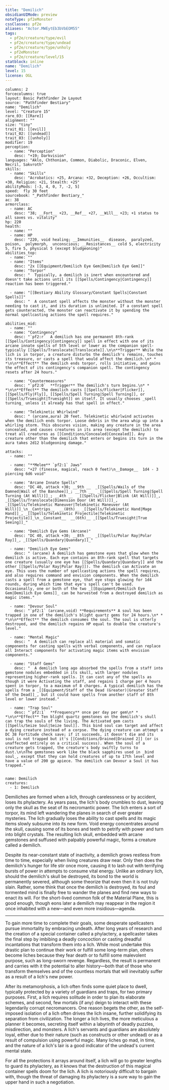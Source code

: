 ```yaml
---
title: "Demilich"
obsidianUIMode: preview
noteType: pf2eMonster
cssClasses: pf2e
aliases: "Actor.MWEytEb3bVbEOM55" 
tags:
  - pf2e/creature/type/evil
  - pf2e/creature/type/undead
  - pf2e/creature/type/unholy
  - pf2eMonster
  - pf2e/creature/level/15
statblock: inline
name: "Demilich"
level: 15
license: OGL
---
```


```statblock
columns: 2
forcecolumns: true
layout: Basic Pathfinder 2e Layout
source: "Pathfinder Bestiary"
name: "Demilich"
level: "Creature 15"
rare_03: [[Rare]]
alignment: ""
size: "tiny"
trait_01: [[evil]]
trait_02: [[undead]]
trait_03: [[unholy]]
modifier: 19
perception:
  - name: "Perception"
    desc: "+19; Darkvision"
languages: "Aklo, Chthonian, Common, Diabolic, Draconic, Elven, Necril, Sakvroth"
skills:
  - name: "Skills"
    desc: "Acrobatics: +25, Arcana: +32, Deception: +26, Occultism: +30, Religion: +21, Stealth: +25"
abilityMods: [-3, 4, 0, 7, -2, 5]
speed:  fly 30 feet
sourcebook: "_Pathfinder Bestiary_"
ac: 38
armorclass:
  - name: AC
    desc: "38; __Fort__ +23, __Ref__ +27, __Will__ +23; +1 status to all saves vs. vitality"
hp: 220
health:
  - name: ""
  - name: HP
    desc: "220, void healing; __Immunities__  disease,  paralyzed,  poison,  polymorph,  unconscious; __Resistances__ cold 5, electricity 5, fire 5, physical 5 (except bludgeoning)"
abilities_top:
  - name: ""
  - name: "Items"
    desc: "2x [[Equipment/Demilich Eye Gem|Demilich Eye Gem]]"
  - name: "Torpor"
    desc: "  Typically, a demilich is inert when encountered and doesn't take actions until its [[Spells/Contingency|Contingency]] reaction has been triggered."

  - name: "[[Bestiary Ability Glossary/Constant Spells|Constant Spells]]"
    desc: "  A constant spell affects the monster without the monster needing to cast it, and its duration is unlimited. If a constant spell gets counteracted, the monster can reactivate it by spending the normal spellcasting actions the spell requires."

abilities_mid:
  - name: ""
  - name: "Contingency"
    desc: "`pf2:r`  A demilich has one permanent 8th-rank [[Spells/Contingency|Contingency]] spell in effect with one of its arcane innate spells of 5th level or lower as the companion spell-typically [[Spells/Translocate|Translocate]].\n\n**Trigger** While the lich is in torpor, a creature disturbs the demilich's remains, touches its treasure, or casts a spell that would affect the demilich.\n* * *\n\n**Effect** The demilich ends torpor, rolls initiative, and gains the effect of its contingency's companion spell. The contingency resets after 24 hours."

  - name: "Countermeasures"
    desc: "`pf2:0`  **Trigger** The demilich's turn begins.\n* * *\n\n**Effect** The demilich casts [[Spells/Flicker|Flicker]], [[Spells/Fly|Fly]], [[Spells/Spell Turning|Spell Turning]], or [[Spells/Truesight|Truesight]] on itself. It usually chooses _spell turning_ unless it already has that spell in effect."

  - name: "Telekinetic Whirlwind"
    desc: " (arcane,aura) 20 feet. Telekinetic whirlwind activates when the demilich ends torpor. Loose debris in the area whip up into a whirling storm. This obscures vision, making any creature in the area concealed, and causes creatures in its area (except the demilich) to treat all creatures as [[Conditions/Concealed|Concealed]]. Any creature other than the demilich that enters or begins its turn in the aura takes 2d12 bludgeoning damage."

attacks:
  - name: ""

  - name: "**Melee** `pf2:1` Jaws"
    desc: "+27 (finesse, magical, reach 0 feet)\n__Damage__  1d4 - 3 piercing 6d6 void"

  - name: "Arcane Innate Spells"
    desc: "DC 40, attack +30; __9th __  _[[Spells/Wails of the Damned|Wail of the Banshee]]_; __7th __  _[[Spells/Spell Turning|Spell Turning (At Will)]]_; __4th __  _[[Spells/Flicker|Blink (At Will)]]_, _[[Spells/Translocate|Dimension Door (At Will)]]_, _[[Spells/Telekinetic Maneuver|Telekinetic Maneuver (At Will)]]_\n__Cantrips__  __(8th)__ _[[Spells/Telekinetic Hand|Mage Hand]]_, _[[Spells/Telekinetic Projectile|Telekinetic Projectile]]_\n__Constant__  __(6th)__ _[[Spells/Truesight|True Seeing]]_"

  - name: "Demilich Eye Gems (Arcane)"
    desc: "DC 40, attack +30; __8th __  _[[Spells/Polar Ray|Polar Ray]]_, _[[Spells/Quandary|Quandary]]_"

  - name: "Demilich Eye Gems"
    desc: " (arcane) A demilich has gemstone eyes that glow when the demilich is active. Each eye contains an 8th-rank spell that targets one creature (usually one eye has [[Spells/Quandary|Quandary]] and the other [[Spells/Polar Ray|Polar Ray]]). The demilich can Activate an eye. This uses the number of spellcasting actions the spell requires, and also requires command and envision components. When the demilich casts a spell from a gemstone eye, that eye stops glowing for 1d4 rounds, during which time that eye's spell can't be used. Occasionally, one or both of the two _[[Equipment/Demilich Eye Gem|Demilich Eye Gems]]_ can be harvested from a destroyed demilich as magic items."

  - name: "Devour Soul"
    desc: "`pf2:1` (arcane,void) **Requirements** A soul has been trapped in one of the demilich's blight quartz gems for 24 hours.\n* * *\n\n**Effect** The demilich consumes the soul. The soul is utterly destroyed, and the demilich regains HP equal to double the creature's level."

  - name: "Mental Magic"
    desc: "  A demilich can replace all material and somatic components for casting spells with verbal components, and can replace all Interact components for activating magic items with envision components."

  - name: "Staff Gems"
    desc: "  A demilich long ago absorbed the spells from a staff into gemstone nodules embedded in its skull, with larger nodules representing higher-rank spells. It can cast any of the spells as though it were Activating the staff, and regains 1 charge per 4 hours spent in torpor, to a maximum of 8 charges. A typical demilich has the spells from a _[[Equipment/Staff of the Dead (Greater)|Greater Staff of the Dead]]_, but it could have spells from another staff of 8th level or lower instead."

  - name: "Trap Soul"
    desc: "`pf2:1`  **Frequency** once per day per gem\n* * *\n\n**Effect** Ten blight quartz gemstones on the demilich's skull can trap the souls of the living. The Activated gem casts [[Spells/Seize Soul|Seize Soul]]. This bind soul can target and affect a dying creature instead of a corpse. The dying creature can attempt a DC 38 Fortitude check save; if it succeeds, it doesn't die and its soul is not trapped but it's [[Conditions/Drained|Drained 2]] (or is unaffected entirely on a critical success). When the soul of a creature gets trapped, the creature's body swiftly turns to dust.\n\nThe gemstones work like the black sapphires used in _bind soul_, except that they can hold creatures of up to 17th level and have a value of 200 gp apiece. The demilich can Devour a Soul it has trapped."
 
```

```encounter-table
name: Demilich
creatures:
  - 1: Demilich
```



Demiliches are formed when a lich, through carelessness or by accident, loses its phylactery. As years pass, the lich's body crumbles to dust, leaving only the skull as the seat of its necromantic power. The lich enters a sort of torpor, its mind left wandering the planes in search of ever greater mysteries. The lich gradually loses the ability to cast spells and its magic items slowly subsume into its new form. Void energy concentrates around the skull, causing some of its bones and teeth to petrify with power and turn into blight crystals. The resulting lich skull, embedded with arcane gemstones and suffused with palpably powerful magic, forms a creature called a demilich.

Despite its near-constant state of inactivity, a demilich grows restless from time to time, especially when living creatures draw near. Only then does the demilich's hunger for life stir once more, causing it to lash out with terrifying bursts of power in attempts to consume vital energy. Unlike an ordinary lich, should the demilich's skull be destroyed, its bond to the world is permanently severed, although some theorize that even then it is not truly slain. Rather, some think that once the demilich is destroyed, its foul and tormented mind is finally free to wander the planes and find new ways to enact its will. For the short-lived common folk of the Material Plane, this is good enough, though eons later a demilich may reappear in the region it once inhabited with a new—and even more insidious—agenda.

* * *

To gain more time to complete their goals, some desperate spellcasters pursue immortality by embracing undeath. After long years of research and the creation of a special container called a phylactery, a spellcaster takes the final step by imbibing a deadly concoction or casting dreadful incantations that transform them into a lich. While most undertake this drastic plan to continue their work or fulfill some long-term plan, others become liches because they fear death or to fulfill some malevolent purpose, such as long-sworn revenge. Regardless, the result is permanent and carries with it the potential to alter history—both that of those who transform themselves and of the countless mortals that will inevitably suffer as a result of a lich's new power.

After its metamorphosis, a lich often finds some quiet place to dwell, typically protected by a variety of guardians and traps, for two primary purposes. First, a lich requires solitude in order to plan its elaborate schemes, and second, few mortals (if any) deign to interact with these legendarily corrupt necromancers. One reason begets the other, as the self-imposed isolation of a lich often drives the lich insane, further solidifying its separation from civilization. The longer a lich lives, the more meticulous a planner it becomes, secreting itself within a labyrinth of deadly puzzles, misdirection, and monsters. A lich's servants and guardians are absolutely loyal, either due to their nature (such as constructs or other undead) or as a result of compulsion using powerful magic. Many liches go mad, in time, and the nature of a lich's lair is a good indicator of the undead's current mental state.

For all the protections it arrays around itself, a lich will go to greater lengths to guard its phylactery, as it knows that the destruction of this magical container spells doom for the lich. A lich is notoriously difficult to bargain with, though the threat of damaging its phylactery is a sure way to gain the upper hand in such a negotiation.
